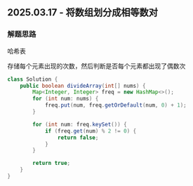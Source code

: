 ## 2025.03.17 - 将数组划分成相等数对

### 解题思路
哈希表

存储每个元素出现的次数，然后判断是否每个元素都出现了偶数次

```java
class Solution {
    public boolean divideArray(int[] nums) {
        Map<Integer, Integer> freq = new HashMap<>();
        for (int num: nums) {
            freq.put(num, freq.getOrDefault(num, 0) + 1);
        }

        for (int num: freq.keySet()) {
            if (freq.get(num) % 2 != 0) {
                return false;
            }
        }

        return true;
    }
}
```
